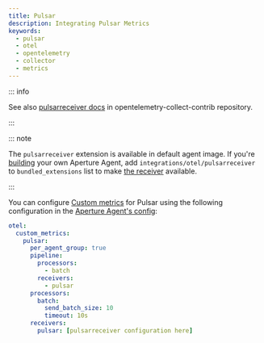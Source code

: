 ```yaml
---
title: Pulsar
description: Integrating Pulsar Metrics
keywords:
  - pulsar
  - otel
  - opentelemetry
  - collector
  - metrics
---
```


::: info

See also [pulsarreceiver docs][receiver] in opentelemetry-collect-contrib
repository.

:::

::: note

The `pulsarreceiver` extension is available in default agent image. If you're
[building][build] your own Aperture Agent, add
`integrations/otel/pulsarreceiver` to `bundled_extensions` list to make [the
receiver][receiver] available.

:::

You can configure [Custom metrics][custom-metrics] for Pulsar using the
following configuration in the [Aperture Agent's config][agent-config]:

```yaml
otel:
  custom_metrics:
    pulsar:
      per_agent_group: true
      pipeline:
        processors:
          - batch
        receivers:
          - pulsar
      processors:
        batch:
          send_batch_size: 10
          timeout: 10s
      receivers:
        pulsar: [pulsarreceiver configuration here]
```

[build]: /reference/aperturectl/build/agent/agent.md
[receiver]:
  https://github.com/open-telemetry/opentelemetry-collector-contrib/tree/main/receiver/pulsarreceiver
[custom-metrics]: /reference/configuration/agent.md#custom-metrics-config
[agent-config]: /reference/configuration/agent.md#agent-o-t-e-l-config
